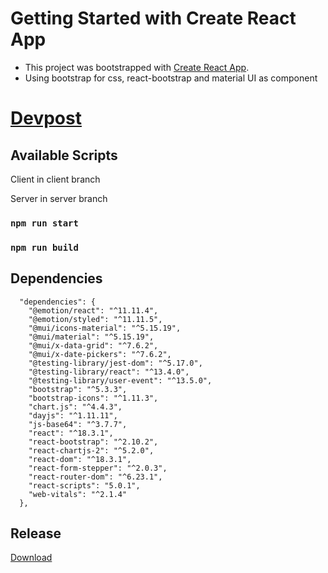 # Getting Started with Create React App

- This project was bootstrapped with [Create React App](https://github.com/facebook/create-react-app).
- Using bootstrap for css, react-bootstrap and material UI as component


# [Devpost](https://devpost.com/software/mockterview?ref_content=my-projects-tab&ref_feature=my_projects)

## Available Scripts

Client in client branch

Server in server branch


### `npm run start`


### `npm run build`

## Dependencies

```
  "dependencies": {
    "@emotion/react": "^11.11.4",
    "@emotion/styled": "^11.11.5",
    "@mui/icons-material": "^5.15.19",
    "@mui/material": "^5.15.19",
    "@mui/x-data-grid": "^7.6.2",
    "@mui/x-date-pickers": "^7.6.2",
    "@testing-library/jest-dom": "^5.17.0",
    "@testing-library/react": "^13.4.0",
    "@testing-library/user-event": "^13.5.0",
    "bootstrap": "^5.3.3",
    "bootstrap-icons": "^1.11.3",
    "chart.js": "^4.4.3",
    "dayjs": "^1.11.11",
    "js-base64": "^3.7.7",
    "react": "^18.3.1",
    "react-bootstrap": "^2.10.2",
    "react-chartjs-2": "^5.2.0",
    "react-dom": "^18.3.1",
    "react-form-stepper": "^2.0.3",
    "react-router-dom": "^6.23.1",
    "react-scripts": "5.0.1",
    "web-vitals": "^2.1.4"
  },
```

## Release
[Download](https://github.com/withziang/webDev-frontend-template-jsx-react-bootstrap/archive/refs/tags/v1.0.0.zip)
